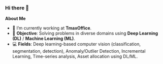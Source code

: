 ### Hi there 👋

**About Me**
- :running: I’m currently working at **TmaxOffice**.
- :star2: **Objective**: Solving problems in diverse domains using **Deep Learning (DL)** / **Machine Learning (ML)**.
- :computer: **Fields**: Deep learning-based computer vision (classification, segmentation, detection), Anomaly/Outlier Detection, Incremental Learning, Time-series analysis, Asset allocation using DL/ML.


<!--
**EunsungKim-kr/EunsungKim-kr** is a ✨ _special_ ✨ repository because its `README.md` (this file) appears on your GitHub profile.

Here are some ideas to get you started:

- 🔭 I’m currently working on ...
- 🌱 I’m currently learning ...
- 👯 I’m looking to collaborate on ...
- 🤔 I’m looking for help with ...
- 💬 Ask me about ...
- 📫 How to reach me: ...
- 😄 Pronouns: ...
- ⚡ Fun fact: ...
-->
